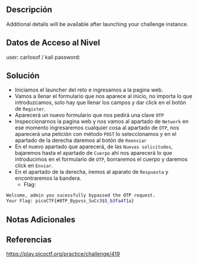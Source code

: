 ## Descripción 
Additional details will be available after launching your challenge instance.

## Datos de Acceso al Nivel
user: carlosof / kali
password:

## Solución
- Iniciamos el launcher del reto e ingresamos a la pagina web.
- Vamos a llenar el formulario que nos aparece al inicio, no importa lo que introduzcamos, solo hay que llenar los campos y dar click en el botón de `Register`.
- Aparecerá un nuevo formulario que nos pedirá una clave `OTP`
- Inspeccionarnos la pagina web y nos vamos al apartado de `Network` en ese momento ingresaremos cualquier cosa al apartado de `OTP`, nos aparecerá una petición con método `POST` lo seleccionamos y en el apartado de la derecha daremos al botón de `Reenviar`
- En el nuevo apartado que aparecerá, de las `Nuevas solicitudes`, bajaremos hasta el apartado de `Cuerpo` ahí nos aparecerá lo que introducimos en el formulario de `OTP`, borraremos el cuerpo y daremos click en `Enviar`.
- En el apartado de la derecha, iremos al aparato de `Respuesta` y encontraremos la bandera.
	- Flag:
```bash
Welcome, admin you sucessfully bypassed the OTP request. 
Your Flag: picoCTF{#0TP_Bypvss_SuCc3$S_b3fa4f1a}
```

## Notas Adicionales

## Referencias 
https://play.picoctf.org/practice/challenge/419
